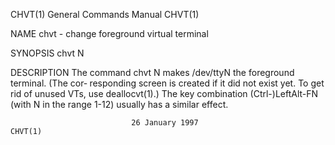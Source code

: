 CHVT(1)                    General Commands Manual                    CHVT(1)

NAME
       chvt - change foreground virtual terminal

SYNOPSIS
       chvt N

DESCRIPTION
       The command chvt N makes /dev/ttyN the foreground terminal.  (The cor‐
       responding screen is created if it did not exist yet.  To get  rid  of
       unused  VTs, use deallocvt(1).)  The key combination (Ctrl-)LeftAlt-FN
       (with N in the range 1-12) usually has a similar effect.

                               26 January 1997                        CHVT(1)
